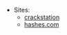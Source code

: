 - Sites:
	- [crackstation](https://crackstation.net/)
	- [hashes.com](https://hashes.com/en/decrypt/hash)

